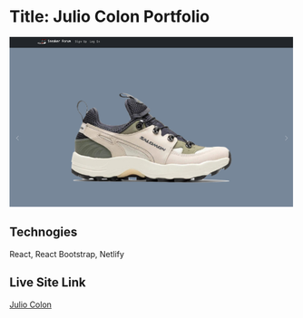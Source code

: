 # Title: Julio Colon Portfolio

![Julio Colon Portfolio](https://github.com/juliocolon/SEI-Project-3-Sneaker-Forum/blob/main/public/images/site.png)

## Technogies 
React, React Bootstrap, Netlify

## Live Site Link 
[Julio Colon](https://juliocolon.netlify.app/)






